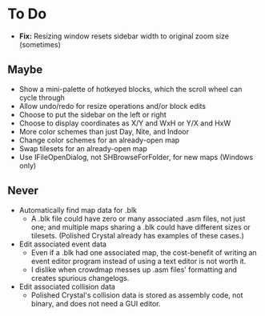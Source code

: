 # To Do

* **Fix:** Resizing window resets sidebar width to original zoom size (sometimes)


## Maybe

* Show a mini-palette of hotkeyed blocks, which the scroll wheel can cycle through
* Allow undo/redo for resize operations and/or block edits
* Choose to put the sidebar on the left or right
* Choose to display coordinates as X/Y and WxH or Y/X and HxW
* More color schemes than just Day, Nite, and Indoor
* Change color schemes for an already-open map
* Swap tilesets for an already-open map
* Use IFileOpenDialog, not SHBrowseForFolder, for new maps (Windows only)


## Never

* Automatically find map data for .blk
   * A .blk file could have zero or many associated .asm files, not just one; and multiple maps sharing a .blk could have different sizes or tilesets. (Polished Crystal already has examples of these cases.)
* Edit associated event data
   * Even if a .blk had one associated map, the cost-benefit of writing an event editor program instead of using a text editor is not worth it.
   * I dislike when crowdmap messes up .asm files' formatting and creates spurious changelogs.
* Edit associated collision data
   * Polished Crystal's collision data is stored as assembly code, not binary, and does not need a GUI editor.
